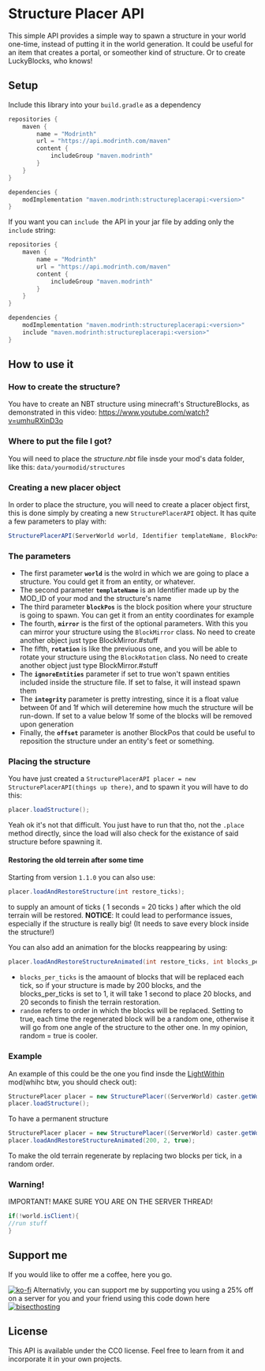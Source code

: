 # Structure Placer API
This simple API provides a simple way to spawn a structure in your world one-time, instead of putting it in the world generation. It could be useful for an item that creates a portal, or someother kind of structure. Or to create LuckyBlocks, who knows! 
## Setup
Include this library into your `build.gradle` as a dependency
```gradle
repositories {
    maven {
        name = "Modrinth"
        url = "https://api.modrinth.com/maven"
        content {
            includeGroup "maven.modrinth"
        }
    }
}

dependencies {
    modImplementation "maven.modrinth:structureplacerapi:<version>"
}
```
If you want you can `include `the API in your jar file by adding only the `include` string:
```gradle
repositories {
    maven {
        name = "Modrinth"
        url = "https://api.modrinth.com/maven"
        content {
            includeGroup "maven.modrinth"
        }
    }
}

dependencies {
    modImplementation "maven.modrinth:structureplacerapi:<version>"
    include "maven.modrinth:structureplacerapi:<version>"
}
```

## How to use it
### How to create the structure?
You have to create an NBT structure using minecraft's StructureBlocks, as demonstrated in this video: https://www.youtube.com/watch?v=umhuRXinD3o

### Where to put the file I got?
You will need to place the *structure.nbt* file insde your mod's data folder, like this: `data/yourmodid/structures`

### Creating a new placer object
In order to place the structure, you will need to create a placer object first, this is done simply by creating a new `StructurePlacerAPI` object. It has quite a few parameters to play with:
```java
StructurePlacerAPI(ServerWorld world, Identifier templateName, BlockPos blockPos, BlockMirror mirror, BlockRotation rotation, boolean ignoreEntities, float integrity, BlockPos offset)
```
### The parameters
- The first parameter **`world`** is the wolrd in which we are going to place a structure. You could get it from an entity, or whatever.
- The second parameter **`templateName`** is an Identifier made up by the MOD_ID of your mod and the structure's name
- The third parameter **`blockPos`** is the block position where your structure is going to spawn. You can get it from an entity coordinates for example
- The fourth, **`mirror`** is the first of the optional parameters. With this you can mirror your structure using the `BlockMirror` class. No need to create another object just type BlockMirror.#stuff
- The fifth, **`rotation`** is like the previuous one, and you will be able to rotate your structure using the `BlockRotation` class. No need to create another object just type BlockMirror.#stuff
- The **`ignoreEntities`** parameter if set to true won't spawn entities included inside the structure file. If set to false, it will instead spawn them
- The **`integrity`** parameter is pretty intresting, since it is a float value between 0f and 1f which will deteremine how much the structure will be run-down. If set to a value below 1f some of the blocks will be removed upon generation
- Finally, the **`offset`** parameter is another BlockPos that could be useful to reposition the structure under an entity's feet or something.


### Placing the structure
You have just created a `StructurePlacerAPI placer = new StructurePlacerAPI(things up there)`, and to spawn it you will have to do this:
```java
placer.loadStructure();
```
Yeah ok it's not that difficult. You just have to run that tho, not the `.place` method directly, since the load will also check for the existance of said structure before spawning it.

#### Restoring the old terrein after some time
Starting from version `1.1.0` you can also use: 
```java
placer.loadAndRestoreStructure(int restore_ticks);
```
to supply an amount of ticks ( 1 seconds = 20 ticks ) after which the old terrain will be restored. 
**NOTICE**: It could lead to performance issues, especially if the structure is really big! (It needs to save every block inside the structure!)

You can also add an animation for the blocks reappearing by using:
```java
placer.loadAndRestoreStructureAnimated(int restore_ticks, int blocks_per_tick, boolean random);
```
- `blocks_per_ticks` is the amaount of blocks that will be replaced each tick, so if your structure is made by 200 blocks, and the blocks_per_ticks is set to 1, it will take 1 second to place 20 blocks, and 20 seconds to finish the terrain restoration.
- `random` refers to order in which the blocks will be replaced. Setting to true, each time the regenerated block will be a random one, otherwise it will go from one angle of the structure to the other one. In my opinion, random = true is cooler.

### Example
An example of this could be the one you find insde the [LightWithin](https://github.com/Emafire003/LightWithin) mod(whihc btw, you should check out): 
```java
StructurePlacer placer = new StructurePlacer((ServerWorld) caster.getWorld(), new Identifier(MOD_ID, "frost_light"), caster.getBlockPos(), BlockMirror.NONE, BlockRotation.CLOCKWISE_90, true, 1.0f, new BlockPos(-4, -3, -3));
placer.loadStructure();
```
To have a permanent structure

```java
StructurePlacer placer = new StructurePlacer((ServerWorld) caster.getWorld(), new Identifier(MOD_ID, "frost_light"), caster.getBlockPos(), BlockMirror.NONE, BlockRotation.CLOCKWISE_90, true, 1.0f, new BlockPos(-4, -3, -3));
placer.loadAndRestoreStructureAnimated(200, 2, true);
```
To make the old terrain regenerate by replacing two blocks per tick, in a random order. 

### Warning!
IMPORTANT! MAKE SURE YOU ARE ON THE SERVER THREAD!

```java
if(!world.isClient){
//run stuff
}
```

## Support me
If you would like to offer me a coffee, here you go.

[![ko-fi](https://ko-fi.com/img/githubbutton_sm.svg)](https://ko-fi.com/S6S88307C)
Alternativly, you can support me by supporting you using a 25% off on a server for you and your friend using this code down here
[![bisecthosting](https://www.bisecthosting.com/partners/custom-banners/e9c85d2a-cafa-4e2f-98bf-4f62bd9e951c.png)](https://www.bisecthosting.com/LightDev)

## License
This API is available under the CC0 license. Feel free to learn from it and incorporate it in your own projects.
